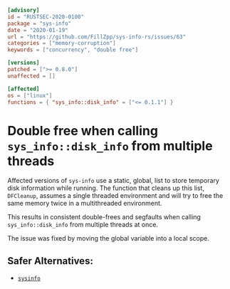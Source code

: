 ```toml
[advisory]
id = "RUSTSEC-2020-0100"
package = "sys-info"
date = "2020-01-19"
url = "https://github.com/FillZpp/sys-info-rs/issues/63"
categories = ["memory-corruption"]
keywords = ["concurrency", "double free"]

[versions]
patched = [">= 0.8.0"]
unaffected = []

[affected]
os = ["linux"]
functions = { "sys_info::disk_info" = ["<= 0.1.1"] }
```

# Double free when calling `sys_info::disk_info` from multiple threads

Affected versions of `sys-info` use a static, global, list to store temporary disk information while running. The function that cleans up this list,
`DFCleanup`, assumes a single threaded environment and will try to free the same memory twice in a multithreaded environment.

This results in consistent double-frees and segfaults when calling `sys_info::disk_info` from multiple threads at once.

The issue was fixed by moving the global variable into a local scope.

## Safer Alternatives:
 - [`sysinfo`](https://crates.io/crates/sysinfo)
